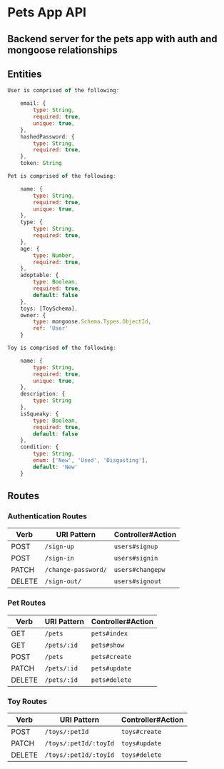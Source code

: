 # Pets App API

## Backend server for the pets app with auth and mongoose relationships

## Entities

```js
User is comprised of the following: 

    email: {
        type: String,
        required: true,
        unique: true,
    },
    hashedPassword: {
        type: String,
        required: true,
    },
    token: String
```

```js
Pet is comprised of the following: 

    name: {
        type: String,
        required: true,
        unique: true,
    },
    type: {
        type: String,
        required: true,
    },
    age: {
        type: Number,
        required: true,
    },
    adoptable: {
        type: Boolean,
        required: true,
        default: false
    },
    toys: [ToySchema],
    owner: {
        type: mongoose.Schema.Types.ObjectId,
        ref: 'User'
    }

```

```js
Toy is comprised of the following: 

    name: {
        type: String,
        required: true,
        unique: true,
    },
    description: {
        type: String
    },
    isSqueaky: {
        type: Boolean,
        required: true,
        default: false
    },
    condition: {
        type: String,
        enum: ['New', 'Used', 'Disgusting'],
        default: 'New'
    }
```

## Routes

### Authentication Routes

| Verb   | URI Pattern            | Controller#Action |
|--------|------------------------|-------------------|
| POST   | `/sign-up`             | `users#signup`    |
| POST   | `/sign-in`             | `users#signin`    |
| PATCH  | `/change-password/` | `users#changepw`  |
| DELETE | `/sign-out/`        | `users#signout`   |


### Pet Routes

| Verb   | URI Pattern            | Controller#Action |
|--------|------------------------|-------------------|
| GET   | `/pets`             | `pets#index`    |
| GET   | `/pets/:id`             | `pets#show`    |
| POST   | `/pets`             | `pets#create`    |
| PATCH  | `/pets/:id` | `pets#update`  |
| DELETE | `/pets/:id`        | `pets#delete`   |


### Toy Routes

| Verb   | URI Pattern            | Controller#Action |
|--------|------------------------|-------------------|
| POST   | `/toys/:petId`             | `toys#create`    |
| PATCH  | `/toys/:petId/:toyId`    | `toys#update`  |
| DELETE | `/toys/:petId/:toyId`       | `toys#delete`   |
